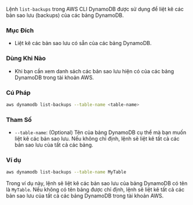 Lệnh `list-backups` trong AWS CLI DynamoDB được sử dụng để liệt kê các bản sao lưu (backups) của các bảng DynamoDB.

### Mục Đích

- Liệt kê các bản sao lưu có sẵn của các bảng DynamoDB.

### Dùng Khi Nào

- Khi bạn cần xem danh sách các bản sao lưu hiện có của các bảng DynamoDB trong tài khoản AWS.

### Cú Pháp

```bash
aws dynamodb list-backups --table-name <table-name>
```

### Tham Số

- `--table-name`: (Optional) Tên của bảng DynamoDB cụ thể mà bạn muốn liệt kê các bản sao lưu. Nếu không chỉ định, lệnh sẽ liệt kê tất cả các bản sao lưu của tất cả các bảng.

### Ví dụ

```bash
aws dynamodb list-backups --table-name MyTable
```

Trong ví dụ này, lệnh sẽ liệt kê các bản sao lưu của bảng DynamoDB có tên là `MyTable`. Nếu không có tên bảng được chỉ định, lệnh sẽ liệt kê tất cả các bản sao lưu của tất cả các bảng DynamoDB trong tài khoản AWS.
